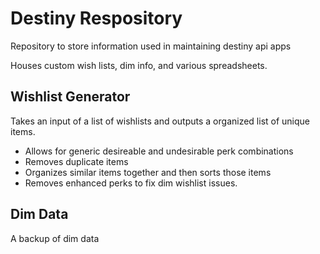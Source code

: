 # Destiny Respository
Repository to store information used in maintaining destiny api apps

Houses custom wish lists, dim info, and various spreadsheets. 

## Wishlist Generator
Takes an input of a list of wishlists and outputs a organized list of unique items.
- Allows for generic desireable and undesirable perk combinations
- Removes duplicate items
- Organizes similar items together and then sorts those items
- Removes enhanced perks to fix dim wishlist issues. 


## Dim Data
A backup of dim data

